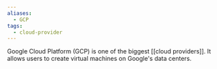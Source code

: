 ```yaml
---
aliases:
  - GCP
tags:
  - cloud-provider
---
```

Google Cloud Platform (GCP) is one of the biggest [[cloud providers]]. It allows users to create virtual machines on Google's data centers.